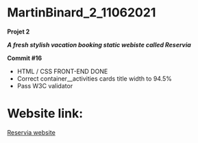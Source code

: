 # MartinBinard_2_11062021
**Projet 2**

***A fresh stylish vacation booking static webiste called Reservia***

**Commit #16**

* HTML / CSS FRONT-END DONE
* Correct container__activities cards title width to 94.5%
* Pass W3C validator

# Website link:

[Reservia website](https://martinbinard.github.io/MartinBinard_2_11062021/)